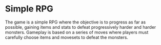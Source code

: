 # Simple RPG

The game is a simple RPG where the objective is to progress as far as possible, gaining items and stats to defeat progressively harder and harder monsters. Gameplay is based on a series of moves where players must carefully choose items and movesets to defeat the monsters.
